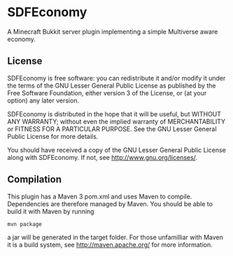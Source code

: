 SDFEconomy
======

A Minecraft Bukkit server plugin implementing a simple Multiverse aware
economy.

License
-------

SDFEconomy is free software: you can redistribute it and/or modify it under the
terms of the GNU Lesser General Public License as published by the Free
Software Foundation, either version 3 of the License, or (at your option) any
later version.

SDFEconomy is distributed in the hope that it will be useful, but WITHOUT ANY
WARRANTY; without even the implied warranty of MERCHANTABILITY or FITNESS FOR A
PARTICULAR PURPOSE. See the GNU Lesser General Public License for more details.

You should have received a copy of the GNU Lesser General Public License along
with SDFEconomy. If not, see http://www.gnu.org/licenses/.

Compilation
-----------

This plugin has a Maven 3 pom.xml and uses Maven to compile. Dependencies are 
therefore managed by Maven. You should be able to build it with Maven by running

    mvn package

a jar will be generated in the target folder. For those unfamilliar with Maven
it is a build system, see http://maven.apache.org/ for more information.
